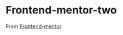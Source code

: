 # Frontend-mentor-two
From [Frontend-mentor](https://www.frontendmentor.io/challenges/qr-code-component-iux_sIO_H)
